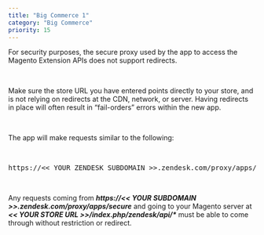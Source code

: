 ```yaml
---
title: "Big Commerce 1"
category: "Big Commerce"
priority: 15
---
```


For security purposes, the secure proxy used by the app to access the Magento Extension APIs does not support redirects.

<br>

Make sure the store URL you have entered points directly to your store, and is not relying on redirects at the CDN, network, or server. Having redirects in place will often result in  “fail-orders” errors within the new app.

<br>

The app will make requests similar to the following:

<br>

<pre>https://<< YOUR ZENDESK SUBDOMAIN >>.zendesk.com/proxy/apps/secure/<< YOUR STORE URL >>%2Findex.php%2Fzendesk%2Fapi%2Fcustomers%2Fsomecustomer%40somedomain.com</pre>

<br>

<span>

Any requests coming from **_https://<< YOUR SUBDOMAIN >>.zendesk.com/proxy/apps/secure_**
and going to your Magento server at 
**_<< YOUR STORE URL >>/index.php/zendesk/api/*_** must be able to come through without restriction or redirect.

</span>